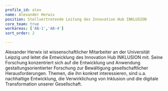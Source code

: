 ```yaml
---
profile_id: alex
name: Alexander Herwix
position: Stellvertretende Leitung des Innovation Hub INKLUSION
core_team: true
workareas: ['AB-1','AB-4']
sort_order: 2

---
```

Alexander Herwix ist wissenschaftlicher Mitarbeiter an der Universität Leipzig und leitet die Entwicklung des Innovation Hub INKLUSION mit. Seine Forschung konzentriert sich auf die Entwicklung und Anwendung gestaltungsorientierter Forschung zur Bewältigung gesellschaftlicher Herausforderungen. Themen, die ihn konkret interessieren, sind u.a. nachhaltige Entwicklung, die Verwirklichung von Inklusion und die digitale Transformation unserer Gesellschaft.